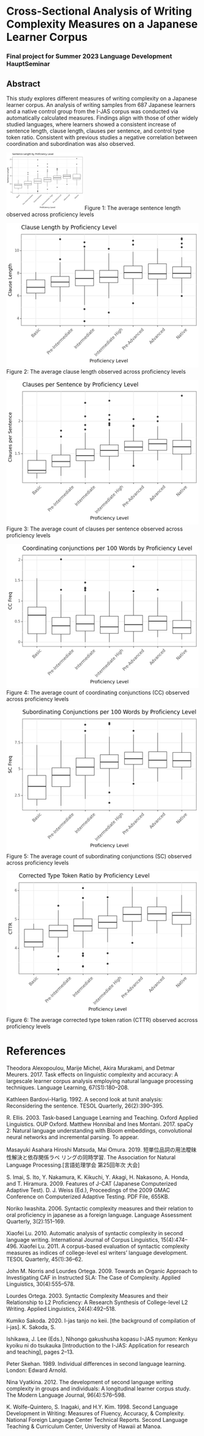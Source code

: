 
# Cross-Sectional Analysis of Writing Complexity Measures on a Japanese Learner Corpus
### Final project for Summer 2023 Language Development HauptSeminar

## Abstract

This study explores different measures of writing complexity on a Japanese learner corpus. An analysis of writing samples from 687 Japanese learners and a native control group from the I-JAS corpus was conducted via automatically calculated measures. Findings align with those of other widely studied languages, where learners showed a consistent increase of sentence length, clause length, clauses per sentence, and control type token ratio. Consistent with previous studies a negative correlation between coordination and subordination was also observed. 


<img src="Results/SL2.png" width=40% height=40%>
Figure 1: The average sentence length observed across proficiency
levels

![Clause Length Across Proficency Levels](https://github.com/meghorikawa/LangDev/blob/1bec8925248bd1b9e880229e8876682ee0dee1ca/Results/CL2.png)
Figure 2: The average clause length observed across proficiency
levels

![Number of Clauses per Sentence](https://github.com/meghorikawa/LangDev/blob/1bec8925248bd1b9e880229e8876682ee0dee1ca/Results/CLpS2.png)
Figure 3: The average count of clauses per sentence observed
across proficiency levels

![CC Frequency](https://github.com/meghorikawa/LangDev/blob/1bec8925248bd1b9e880229e8876682ee0dee1ca/Results/CC2.png)
Figure 4: The average count of coordinating conjunctions
(CC) observed across proficiency levels

![SC Frequency](https://github.com/meghorikawa/LangDev/blob/1bec8925248bd1b9e880229e8876682ee0dee1ca/Results/SC2.png)
Figure 5: The average count of subordinating conjunctions
(SC) observed across proficiency levels

![CTTR](https://github.com/meghorikawa/LangDev/blob/1bec8925248bd1b9e880229e8876682ee0dee1ca/Results/CTTR2.png)
Figure 6: The average corrected type token ration
(CTTR) observed accross proficiency levels


# References

Theodora Alexopoulou, Marije Michel, Akira Murakami,
and Detmar Meurers. 2017. Task effects
on linguistic complexity and accuracy: A largescale
learner corpus analysis employing natural language
processing techniques. Language Learning,
67(S1):180–208.

Kathleen Bardovi-Harlig. 1992. A second look at tunit
analysis: Reconsidering the sentence. TESOL
Quarterly, 26(2):390–395.

R. Ellis. 2003. Task-based Language Learning and
Teaching. Oxford Applied Linguistics. OUP Oxford.
Matthew Honnibal and Ines Montani. 2017. spaCy 2:
Natural language understanding with Bloom embeddings,
convolutional neural networks and incremental
parsing. To appear.

Masayuki Asahara Hiroshi Matsuda, Mai Omura. 2019.
短単位品詞の用法曖昧性解決と依存関係ラベ
リングの同時学習. The Association for Natural
Language Processing.[言語処理学会 第25回年次
大会]

S. Imai, S. Ito, Y. Nakamura, K. Kikuchi, Y. Akagi,
H. Nakasono, A. Honda, and T. Hiramura. 2009.
Features of J-CAT (Japanese Computerized Adaptive
Test). D. J. Weiss (Ed.), Proceedings of the 2009
GMAC Conference on Computerized Adaptive Testing.
PDF File, 655KB.

Noriko Iwashita. 2006. Syntactic complexity measures
and their relation to oral proficiency in japanese as a
foreign language. Language Assessment Quarterly,
3(2):151–169.

Xiaofei Lu. 2010. Automatic analysis of syntactic complexity
in second language writing. International
Journal of Corpus Linguistics, 15(4):474–496.
Xiaofei Lu. 2011. A corpus-based evaluation of syntactic
complexity measures as indices of college-level
esl writers’ language development. TESOL Quarterly,
45(1):36–62.

John M. Norris and Lourdes Ortega. 2009. Towards an
Organic Approach to Investigating CAF in Instructed
SLA: The Case of Complexity. Applied Linguistics,
30(4):555–578.

Lourdes Ortega. 2003. Syntactic Complexity Measures
and their Relationship to L2 Proficiency: A Research
Synthesis of College-level L2 Writing. Applied Linguistics,
24(4):492–518.

Kumiko Sakoda. 2020. I-jas tanjo no keii. [the background
of compilation of i-jas]. K. Sakoda, S.

Ishikawa, J. Lee (Eds.), Nihongo gakushusha kopasu
I-JAS nyumon: Kenkyu kyoiku ni do tsukauka [Introduction
to the I-JAS: Application for research and
teaching], pages 2–13.

Peter Skehan. 1989. Individual differences in second
language learning. London: Edward Arnold.

Nina Vyatkina. 2012. The development of second language
writing complexity in groups and individuals:
A longitudinal learner corpus study. The Modern
Language Journal, 96(4):576–598.

K. Wolfe-Quintero, S. Inagaki, and H.Y. Kim. 1998.
Second Language Development in Writing: Measures
of Fluency, Accuracy, & Complexity. National Foreign
Language Center Technical Reports. Second
Language Teaching & Curriculum Center, University
of Hawaii at Manoa.
